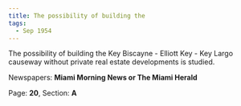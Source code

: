 ```yaml
---  
title: The possibility of building the  
tags:  
  - Sep 1954  
---  
```

  
The possibility of building the Key Biscayne - Elliott Key - Key Largo causeway without private real estate developments is studied.  
  
Newspapers: **Miami Morning News or The Miami Herald**  
  
Page: **20**, Section: **A** 
